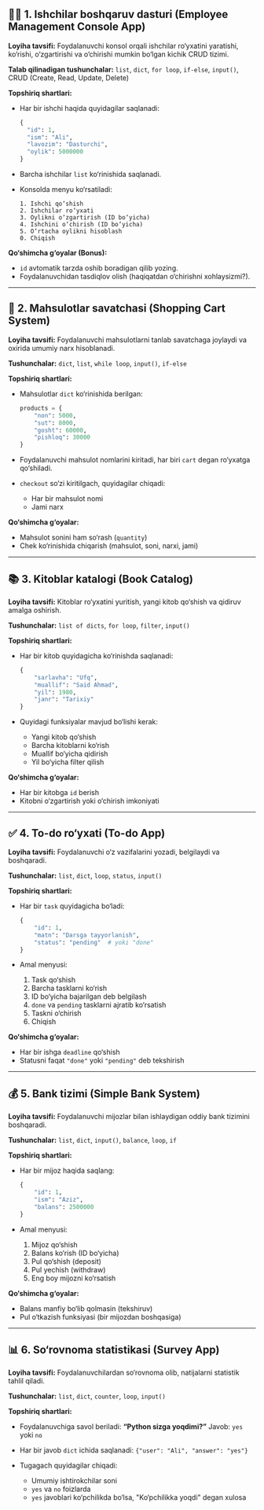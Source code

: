## 🧑‍💼 1. Ishchilar boshqaruv dasturi (Employee Management Console App)

**Loyiha tavsifi:**
Foydalanuvchi konsol orqali ishchilar ro‘yxatini yaratishi, ko‘rishi, o‘zgartirishi va o‘chirishi mumkin bo‘lgan kichik CRUD tizimi.

**Talab qilinadigan tushunchalar:**
`list`, `dict`, `for loop`, `if-else`, `input()`, CRUD (Create, Read, Update, Delete)

**Topshiriq shartlari:**

* Har bir ishchi haqida quyidagilar saqlanadi:

  ```python
  {
    "id": 1,
    "ism": "Ali",
    "lavozim": "Dasturchi",
    "oylik": 5000000
  }
  ```
* Barcha ishchilar `list` ko‘rinishida saqlanadi.
* Konsolda menyu ko‘rsatiladi:

  ```
  1. Ishchi qo‘shish
  2. Ishchilar ro‘yxati
  3. Oylikni o‘zgartirish (ID bo‘yicha)
  4. Ishchini o‘chirish (ID bo‘yicha)
  5. O‘rtacha oylikni hisoblash
  0. Chiqish
  ```

**Qo‘shimcha g‘oyalar (Bonus):**

* `id` avtomatik tarzda oshib boradigan qilib yozing.
* Foydalanuvchidan tasdiqlov olish (haqiqatdan o‘chirishni xohlaysizmi?).

---

## 🛒 2. Mahsulotlar savatchasi (Shopping Cart System)

**Loyiha tavsifi:**
Foydalanuvchi mahsulotlarni tanlab savatchaga joylaydi va oxirida umumiy narx hisoblanadi.

**Tushunchalar:**
`dict`, `list`, `while loop`, `input()`, `if-else`

**Topshiriq shartlari:**

* Mahsulotlar `dict` ko‘rinishida berilgan:

  ```python
  products = {
      "non": 5000,
      "sut": 8000,
      "gosht": 60000,
      "pishloq": 30000
  }
  ```
* Foydalanuvchi mahsulot nomlarini kiritadi, har biri `cart` degan ro‘yxatga qo‘shiladi.
* `checkout` so‘zi kiritilgach, quyidagilar chiqadi:

  * Har bir mahsulot nomi
  * Jami narx

**Qo‘shimcha g‘oyalar:**

* Mahsulot sonini ham so‘rash (`quantity`)
* Chek ko‘rinishida chiqarish (mahsulot, soni, narxi, jami)

---

## 📚 3. Kitoblar katalogi (Book Catalog)

**Loyiha tavsifi:**
Kitoblar ro‘yxatini yuritish, yangi kitob qo‘shish va qidiruv amalga oshirish.

**Tushunchalar:**
`list of dicts`, `for loop`, `filter`, `input()`

**Topshiriq shartlari:**

* Har bir kitob quyidagicha ko‘rinishda saqlanadi:

  ```python
  {
      "sarlavha": "Ufq",
      "muallif": "Said Ahmad",
      "yil": 1980,
      "janr": "Tarixiy"
  }
  ```
* Quyidagi funksiyalar mavjud bo‘lishi kerak:

  * Yangi kitob qo‘shish
  * Barcha kitoblarni ko‘rish
  * Muallif bo‘yicha qidirish
  * Yil bo‘yicha filter qilish

**Qo‘shimcha g‘oyalar:**

* Har bir kitobga `id` berish
* Kitobni o‘zgartirish yoki o‘chirish imkoniyati

---

## ✅ 4. To-do ro‘yxati (To-do App)

**Loyiha tavsifi:**
Foydalanuvchi o‘z vazifalarini yozadi, belgilaydi va boshqaradi.

**Tushunchalar:**
`list`, `dict`, `loop`, `status`, `input()`

**Topshiriq shartlari:**

* Har bir `task` quyidagicha bo‘ladi:

  ```python
  {
      "id": 1,
      "matn": "Darsga tayyorlanish",
      "status": "pending"  # yoki "done"
  }
  ```
* Amal menyusi:

  1. Task qo‘shish
  2. Barcha tasklarni ko‘rish
  3. ID bo‘yicha bajarilgan deb belgilash
  4. `done` va `pending` tasklarni ajratib ko‘rsatish
  5. Taskni o‘chirish
  6. Chiqish

**Qo‘shimcha g‘oyalar:**

* Har bir ishga `deadline` qo‘shish
* Statusni faqat `"done"` yoki `"pending"` deb tekshirish

---

## 💰 5. Bank tizimi (Simple Bank System)

**Loyiha tavsifi:**
Foydalanuvchi mijozlar bilan ishlaydigan oddiy bank tizimini boshqaradi.

**Tushunchalar:**
`list`, `dict`, `input()`, `balance`, `loop`, `if`

**Topshiriq shartlari:**

* Har bir mijoz haqida saqlang:

  ```python
  {
      "id": 1,
      "ism": "Aziz",
      "balans": 2500000
  }
  ```
* Amal menyusi:

  1. Mijoz qo‘shish
  2. Balans ko‘rish (ID bo‘yicha)
  3. Pul qo‘shish (deposit)
  4. Pul yechish (withdraw)
  5. Eng boy mijozni ko‘rsatish

**Qo‘shimcha g‘oyalar:**

* Balans manfiy bo‘lib qolmasin (tekshiruv)
* Pul o‘tkazish funksiyasi (bir mijozdan boshqasiga)

---

## 📊 6. So‘rovnoma statistikasi (Survey App)

**Loyiha tavsifi:**
Foydalanuvchilardan so‘rovnoma olib, natijalarni statistik tahlil qiladi.

**Tushunchalar:**
`list`, `dict`, `counter`, `loop`, `input()`

**Topshiriq shartlari:**

* Foydalanuvchiga savol beriladi:
  **“Python sizga yoqdimi?”**
  Javob: `yes` yoki `no`
* Har bir javob `dict` ichida saqlanadi: `{"user": "Ali", "answer": "yes"}`
* Tugagach quyidagilar chiqadi:

  * Umumiy ishtirokchilar soni
  * `yes` va `no` foizlarda
  * `yes` javoblari ko‘pchilikda bo‘lsa, "Ko‘pchilikka yoqdi" degan xulosa

